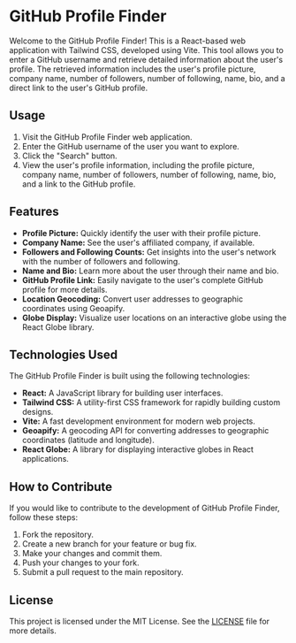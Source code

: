 # GitHub Profile Finder

Welcome to the GitHub Profile Finder! This is a React-based web application with Tailwind CSS, developed using Vite. This tool allows you to enter a GitHub username and retrieve detailed information about the user's profile. The retrieved information includes the user's profile picture, company name, number of followers, number of following, name, bio, and a direct link to the user's GitHub profile.

## Usage

1. Visit the GitHub Profile Finder web application.
2. Enter the GitHub username of the user you want to explore.
3. Click the "Search" button.
4. View the user's profile information, including the profile picture, company name, number of followers, number of following, name, bio, and a link to the GitHub profile.

## Features

- **Profile Picture:** Quickly identify the user with their profile picture.
- **Company Name:** See the user's affiliated company, if available.
- **Followers and Following Counts:** Get insights into the user's network with the number of followers and following.
- **Name and Bio:** Learn more about the user through their name and bio.
- **GitHub Profile Link:** Easily navigate to the user's complete GitHub profile for more details.
- **Location Geocoding:** Convert user addresses to geographic coordinates using Geoapify.
- **Globe Display:** Visualize user locations on an interactive globe using the React Globe library.

## Technologies Used

The GitHub Profile Finder is built using the following technologies:

- **React:** A JavaScript library for building user interfaces.
- **Tailwind CSS:** A utility-first CSS framework for rapidly building custom designs.
- **Vite:** A fast development environment for modern web projects.
- **Geoapify:** A geocoding API for converting addresses to geographic coordinates (latitude and longitude).
- **React Globe:** A library for displaying interactive globes in React applications.

## How to Contribute

If you would like to contribute to the development of GitHub Profile Finder, follow these steps:

1. Fork the repository.
2. Create a new branch for your feature or bug fix.
3. Make your changes and commit them.
4. Push your changes to your fork.
5. Submit a pull request to the main repository.

## License

This project is licensed under the MIT License. See the [LICENSE](LICENSE) file for more details.

